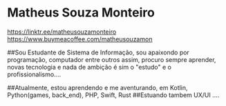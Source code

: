 # Matheus Souza Monteiro  


https://linktr.ee/matheusouzamonteiro</br>
https://www.buymeacoffee.com/matheusouzamon


##Sou Estudante de Sistema de Informação, sou apaixondo por programação, computador entre outros assim, procuro sempre aprender, novas tecnologia e nada de ambição é sim o "estudo" e o profissionalismo....

##Atualmente, estou aprendendo e me aventurando, em Kotlin, Python(games, back_end), PHP, Swift, Rust
##Estuando tambem UX/UI .... 


